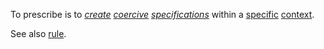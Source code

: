 To prescribe is to *[create](https://github.com/gcassel/Modular-Organization-Terminology/blob/master/terms/creation.md) [coercive](https://github.com/gcassel/Modular-Organization-Terminology/blob/master/terms/coercion.md) [specifications](https://github.com/gcassel/Modular-Organization-Terminology/blob/master/terms/specification.md)* within a [specific](https://github.com/gcassel/Modular-Organization-Terminology/blob/master/terms/specific.md) [context](https://github.com/gcassel/Modular-Organization-Terminology/blob/master/terms/context.md).   

See also [rule](https://github.com/gcassel/Modular-Organization-Terminology/blob/master/terms/rule.md).
